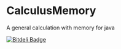 CalculusMemory
==============

A general calculation with memory for java


[![Bitdeli Badge](https://d2weczhvl823v0.cloudfront.net/jeffque/calculusmemory/trend.png)](https://bitdeli.com/free "Bitdeli Badge")

